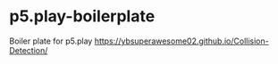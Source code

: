 # p5.play-boilerplate
Boiler plate for p5.play
 https://ybsuperawesome02.github.io/Collision-Detection/
